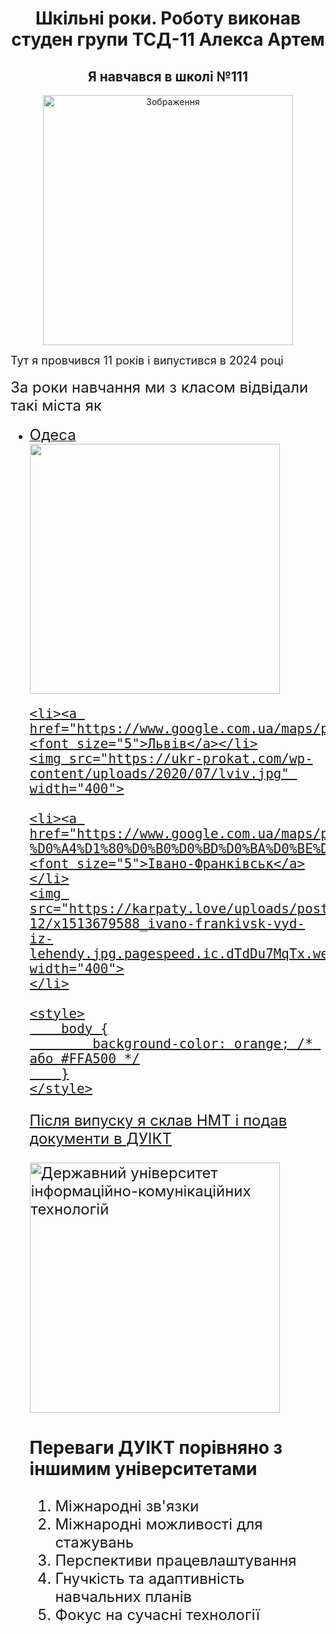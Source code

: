 <!DOCTYPE html>
<html>
<head>
<title>Page Title</title>
</head>
<body>
<h1 style="text-align: center;">Шкільні роки. Роботу виконав студен групи ТСД-11 Алекса Артем</h1>


<h2 style="text-align: center;">Я навчався в школі №111</h2>
 <meta charset="UTF-8">
    <meta name="viewport" content="width=device-width, initial-scale=1.0">
    <title>Центрування зображення</title>
    <style>
        .center {
            text-align: center;
        }
        img {
            display: inline-block;
        }
    </style>
</head>
<body>
    <div class="center">
        <img src="https://vechirniy.kyiv.ua/uploads/2023/05/06/stadion5.jpg" alt="Зображення" width="400">
    </div>
</body>
</html>
<p><font size="4">Тут я провчився 11 років і випустився в 2024 році</p>

<p><font size="5">За роки навчання ми з класом відвідали такі міста як</font><ul>
    <li><a href="https://www.google.com.ua/maps/place/%D0%9E%D0%B4%D0%B5%D1%81%D1%81%D0%B0"><font size="5">Одеса</li>
    <img src="https://uamedtours.com.ua/storage/images/d5247773d5c26b723544554557d8997c.jpg" width="400">
    
    <li><a href="https://www.google.com.ua/maps/place/%D0%9B%D1%8C%D0%B2%D0%BE%D0%B2"><font size="5">Львів</a></li>
    <img src="https://ukr-prokat.com/wp-content/uploads/2020/07/lviv.jpg" width="400">
    
    <li><a href="https://www.google.com.ua/maps/place/%D0%98%D0%B2%D0%B0%D0%BD%D0%BE-%D0%A4%D1%80%D0%B0%D0%BD%D0%BA%D0%BE%D0%B2%D1%81%D0%BA"><font size="5">Івано-Франківськ</a></li>
    <img src="https://karpaty.love/uploads/posts/2017-12/x1513679588_ivano-frankivsk-vyd-iz-lehendy.jpg.pagespeed.ic.dTdDu7MqTx.webp" width="400">
    </li>

    <style>
        body {
            background-color: orange; /* або #FFA500 */
        }
    </style>

</body>
</html>
<p>Після випуску я склав НМТ і подав документи в <a href="https://duikt.edu.ua/
">ДУІКТ</a></p>
<img src="https://encrypted-tbn0.gstatic.com/images?q=tbn:ANd9GcT-qmEsNrCWxWdWLYpXiIT6Q9SLjgk9H0i1Zg&s" alt="Державний університет інформаційно-комунікаційних технологій" width="400">

<h3>Переваги ДУІКТ порівняно з іншимим університетами</h3>
<ol>
    <li>Міжнародні зв'язки</li>
    <li>Міжнародні можливості для стажувань</li>
    <li>Перспективи працевлаштування</li>
    <li>Гнучкість та адаптивність навчальних планів</li>
    <li>Фокус на сучасні технології</li>

</ol>
